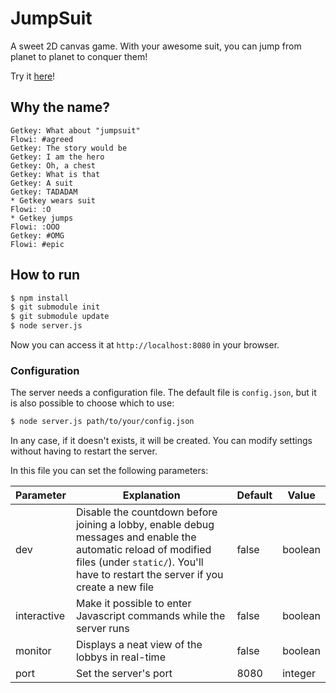 # JumpSuit
A sweet 2D canvas game.
With your awesome suit, you can jump from planet to planet to conquer them!

Try it [here](http://jumpsuit.space/)!

## Why the name?
```
Getkey: What about "jumpsuit"
Flowi: #agreed
Getkey: The story would be
Getkey: I am the hero
Getkey: Oh, a chest
Getkey: What is that
Getkey: A suit
Getkey: TADADAM
* Getkey wears suit
Flowi: :O
* Getkey jumps
Flowi: :OOO
Getkey: #OMG
Flowi: #epic
```

## How to run
```sh
$ npm install
$ git submodule init
$ git submodule update
$ node server.js
```
Now you can access it at `http://localhost:8080` in your browser.

### Configuration
The server needs a configuration file. The default file is `config.json`, but it is also possible to choose which to use:
```sh
$ node server.js path/to/your/config.json
```
In any case, if it doesn't exists, it will be created.
You can modify settings without having to restart the server.

In this file you can set the following parameters:

Parameter | Explanation | Default | Value
--------- | ----------- | ------- | -----
dev | Disable the countdown before joining a lobby, enable debug messages and enable the automatic reload of modified files (under `static/`). You'll have to restart the server if you create a new file | false | boolean
interactive | Make it possible to enter Javascript commands while the server runs | false | boolean
monitor | Displays a neat view of the lobbys in real-time | false | boolean
port | Set the server's port | 8080 | integer
